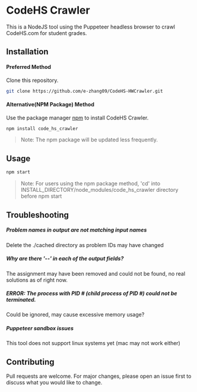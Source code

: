 # CodeHS Crawler

This is a NodeJS tool using the Puppeteer headless browser to crawl CodeHS.com for student grades.

## Installation

#### Preferred Method
Clone this repository.
```bash
git clone https://github.com/e-zhang09/CodeHS-HWCrawler.git
```

#### Alternative(NPM Package) Method
Use the package manager [npm](https://www.npmjs.com/) to install CodeHS Crawler.

```bash
npm install code_hs_crawler
```

>Note: The npm package will be updated less frequently.
## Usage

```bash
npm start
```
>Note: For users using the npm package method, 'cd' into INSTALL_DIRECTORY/node_modules/code_hs_crawler directory before npm start

## Troubleshooting
##### Problem names in output are not matching input names
Delete the ./cached directory as problem IDs may have changed

##### Why are there '--' in each of the output fields?
The assignment may have been removed and could not be found, no real solutions as of right now.

##### ERROR: The process with PID \# (child process of PID \#) could not be terminated.
Could be ignored, may cause excessive memory usage?

##### Puppeteer sandbox issues
This tool does not support linux systems yet (mac may not work either)

## Contributing
Pull requests are welcome. For major changes, please open an issue first to discuss what you would like to change.